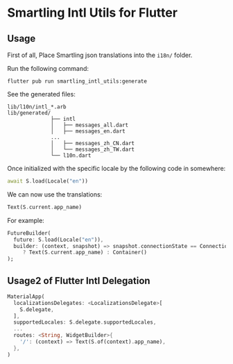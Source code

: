 # Smartling Intl Utils for Flutter


## Usage

First of all, Place Smartling json translations into the `i18n/` folder.

Run the following command:

```
flutter pub run smartling_intl_utils:generate
```

See the generated files:

```
lib/l10n/intl_*.arb
lib/generated/
              ├── intl
              │   ├── messages_all.dart
              │   ├── messages_en.dart
              ...
              │   ├── messages_zh_CN.dart
              │   └── messages_zh_TW.dart
              └── l10n.dart
```


Once initialized with the specific locale by the following code in somewhere:

```dart
await S.load(Locale("en"))
```

We can now use the translations:

```dart
Text(S.current.app_name)
```

For example:

```dart
FutureBuilder(
  future: S.load(Locale("en")),
  builder: (context, snapshot) => snapshot.connectionState == ConnectionState.done
     ? Text(S.current.app_name) : Container()
);
````

## Usage2 of Flutter Intl Delegation

```dart
MaterialApp(
  localizationsDelegates: <LocalizationsDelegate>[
    S.delegate,
  ],
  supportedLocales: S.delegate.supportedLocales,
  ...
  routes: <String, WidgetBuilder>{
    '/': (context) => Text(S.of(context).app_name),
  },
)
```

